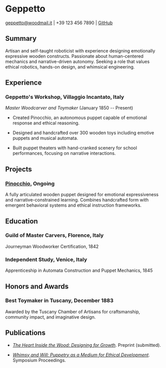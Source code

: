 # Geppetto

geppetto@woodmail.it | +39 123 456 7890 | [GitHub](https://github.com/geppetto-works)

## Summary

Artisan and self-taught roboticist with experience designing emotionally expressive wooden constructs. Passionate about human-centered mechanics and narrative-driven autonomy. Seeking a role that values ethical robotics, hands-on design, and whimsical engineering.

## Experience

### Geppetto's Workshop, Villaggio Incantato, Italy

_Master Woodcarver and Toymaker_ (January 1850 -- Present)

- Created Pinocchio, an autonomous puppet capable of emotional response and ethical reasoning.

- Designed and handcrafted over 300 wooden toys including emotive puppets and musical automata.

- Built puppet theaters with hand-cranked scenery for school performances, focusing on narrative interactions.

## Projects

### [Pinocchio](https://en.wikipedia.org/wiki/Pinocchio), Ongoing

A fully articulated wooden puppet designed for emotional expressiveness and narrative-constrained learning. Combines handcrafted form with emergent behavioral systems and ethical instruction frameworks.

## Education

### Guild of Master Carvers, Florence, Italy

Journeyman Woodworker Certification, 1842

### Independent Study, Venice, Italy

Apprenticeship in Automata Construction and Puppet Mechanics, 1845

## Honors and Awards

### Best Toymaker in Tuscany, December 1883

Awarded by the Tuscany Chamber of Artisans for craftsmanship, community impact, and imaginative design.

## Publications

- _[The Heart Inside the Wood: Designing for Growth]()_. Preprint (submitted).

- _[Whimsy and Will: Puppetry as a Medium for Ethical Development]()_. Symposium Proceedings.

